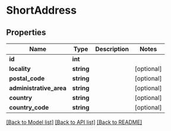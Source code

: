 # ShortAddress

## Properties
Name | Type | Description | Notes
------------ | ------------- | ------------- | -------------
**id** | **int** |  | 
**locality** | **string** |  | [optional] 
**postal_code** | **string** |  | [optional] 
**administrative_area** | **string** |  | [optional] 
**country** | **string** |  | [optional] 
**country_code** | **string** |  | [optional] 

[[Back to Model list]](../README.md#documentation-for-models) [[Back to API list]](../README.md#documentation-for-api-endpoints) [[Back to README]](../README.md)


